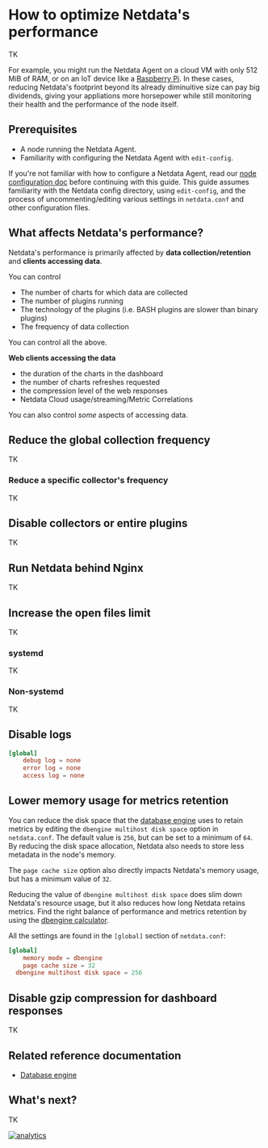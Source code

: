 <!--
title: How to optimize Netdata's performance
description: TK
image: /img/seo/guides/configure/performance.png
custom_edit_url: https://github.com/netdata/netdata/edit/master/docs/guides/configure/performance.md
-->

# How to optimize Netdata's performance

TK




For example, you might run the Netdata Agent on a cloud VM with only 512 MiB of RAM, or on an IoT device like a
[Raspberry Pi](/docs/guides/monitor/pi-hole-raspberry-pi.md). In these cases, reducing Netdata's footprint beyond its
already diminuitive size can pay big dividends, giving your appliations more horsepower while still monitoring their
health and the performance of the node itself.

## Prerequisites

-   A node running the Netdata Agent.
-   Familiarity with configuring the Netdata Agent with `edit-config`.

If you're not familiar with how to configure a Netdata Agent, read our [node configuration
doc](/docs/configure/nodes.md) before continuing with this guide. This guide assumes familiarity with the Netdata config
directory, using `edit-config`, and the process of uncommenting/editing various settings in `netdata.conf` and other
configuration files.

## What affects Netdata's performance?

Netdata's performance is primarily affected by **data collection/retention** and **clients accessing data**.



You can control 

-   The number of charts for which data are collected
-   The number of plugins running
-   The technology of the plugins (i.e. BASH plugins are slower than binary plugins)
-   The frequency of data collection

You can control all the above.

**Web clients accessing the data**

-   the duration of the charts in the dashboard
-   the number of charts refreshes requested
-   the compression level of the web responses
-   Netdata Cloud usage/streaming/Metric Correlations

You can also control _some_ aspects of accessing data.

## Reduce the global collection frequency

TK

### Reduce a specific collector's frequency

TK

## Disable collectors or entire plugins

TK

## Run Netdata behind Nginx

TK

## Increase the open files limit

TK

### systemd

TK

### Non-systemd

TK

## Disable logs

```conf
[global]
	debug log = none
	error log = none
	access log = none
```

## Lower memory usage for metrics retention

You can reduce the disk space that the [database engine](/database/engine/README.md) uses to retain metrics by editing
the `dbengine multihost disk space` option in `netdata.conf`. The default value is `256`, but can be set to a minimum of
`64`. By reducing the disk space allocation, Netdata also needs to store less metadata in the node's memory.

The `page cache size` option also directly impacts Netdata's memory usage, but has a minimum value of `32`.

Reducing the value of `dbengine multihost disk space` does slim down Netdata's resource usage, but it also reduces how
long Netdata retains metrics. Find the right balance of performance and metrics retention by using the [dbengine
calculator](/docs/store/change-metrics-storage.md#calculate-the-system-resources-ram-disk-space-needed-to-store-metrics).

All the settings are found in the `[global]` section of `netdata.conf`:

```conf
[global]
	memory mode = dbengine
	page cache size = 32
  dbengine multihost disk space = 256
```

## Disable gzip compression for dashboard responses

TK

## Related reference documentation

-   [Database engine](/database/engine/README.md)

## What's next?

TK

[![analytics](https://www.google-analytics.com/collect?v=1&aip=1&t=pageview&_s=1&ds=github&dr=https%3A%2F%2Fgithub.com%2Fnetdata%2Fnetdata&dl=https%3A%2F%2Fmy-netdata.io%2Fgithub%2Fdocs%2Fguides%2Fconfigure%2Fperformance.md&_u=MAC~&cid=5792dfd7-8dc4-476b-af31-da2fdb9f93d2&tid=UA-64295674-3)](<>)


